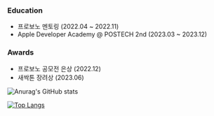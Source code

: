 ### Education
- 프로보노 멘토링 (2022.04 ~ 2022.11)
- Apple Developer Academy @ POSTECH 2nd (2023.03 ~ 2023.12)

### Awards
- 프로보노 공모전 은상 (2022.12)
- 새싹톤 장려상 (2023.06)

![Anurag's GitHub stats](https://github-readme-stats.vercel.app/api?username=kdb1217&show_icons=true&theme=transparent)

[![Top Langs](https://github-readme-stats.vercel.app/api/top-langs/?username=kdb1217&layout=compact)](https://github.com/kdb1217/github-readme-stats)
<!--
**kdb1217/kdb1217** is a ✨ _special_ ✨ repository because its `README.md` (this file) appears on your GitHub profile.

Here are some ideas to get you started:

- 🔭 I’m currently working on ...
- 🌱 I’m currently learning ...
- 👯 I’m looking to collaborate on ...
- 🤔 I’m looking for help with ...
- 💬 Ask me about ...
- 📫 How to reach me: ...
- 😄 Pronouns: ...
- ⚡ Fun fact: ...

